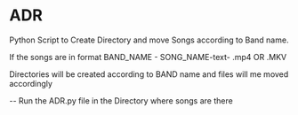 # ADR

Python Script to Create Directory and move Songs according to Band name.

If the songs are in format BAND_NAME - SONG_NAME-text- .mp4 OR .MKV

Directories will be created according to BAND name and files will me moved accordingly

-- Run the ADR.py file in the Directory where songs are there
